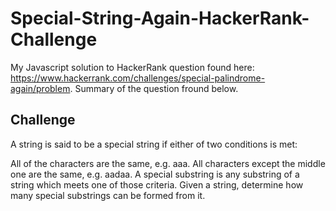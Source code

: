 # Special-String-Again-HackerRank-Challenge

My Javascript solution to HackerRank question found here: https://www.hackerrank.com/challenges/special-palindrome-again/problem. Summary of the question fround below.

## Challenge

A string is said to be a special string if either of two conditions is met:

All of the characters are the same, e.g. aaa.
All characters except the middle one are the same, e.g. aadaa.
A special substring is any substring of a string which meets one of those criteria. Given a string, determine how many special substrings can be formed from it.

